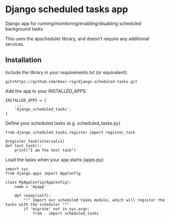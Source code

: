 # Django scheduled tasks app

Django app for running/monitoring/enabling/disabling scheduled background tasks.

This uses the apscheduler library, and doesn't require any additional services.

## Installation

Include the library in your requirements.txt (or equivalent):

```
git+https://github.com/bear-rsg/django-scheduled-tasks.git
```

Add the app to your INSTALLED_APPS:

```
INSTALLED_APPS = [
    ...
    'django_scheduled_tasks',
]
```

Define your scheduled tasks (e.g. scheduled_tasks.py)

```
from django_scheduled_tasks.register import register_task

@register_task(interval=1)
def test_task():
    print("I am the test task")
```

Load the tasks when your app starts (apps.py):

```
import sys
from django.apps import AppConfig

class MyAppConfig(AppConfig):
    name = 'myapp'

    def ready(self):
        """ Import our scheduled tasks module, which will register the tasks with the scheduler """
        if 'migrate' not in sys.argv:
            from . import scheduled_tasks

```
